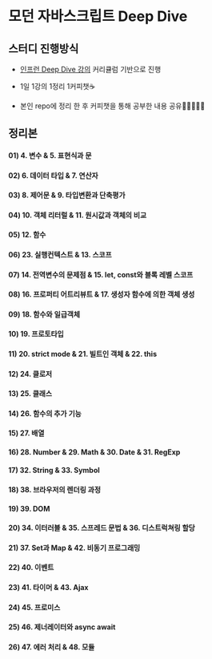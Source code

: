 # 모던 자바스크립트 Deep Dive

## 스터디 진행방식

- [인프런 Deep Dive 강의](https://www.inflearn.com/course/%EB%AA%A8%EB%8D%98-%EC%9E%90%EB%B0%94%EC%8A%A4%ED%81%AC%EB%A6%BD%ED%8A%B8-%EB%94%A5%EB%8B%A4%EC%9D%B4%EB%B8%8C) 커리큘럼 기반으로 진행


- 1일 1강의 1정리 1커피챗☕

- 본인 repo에 정리 한 후 커피챗을 통해 공부한 내용 공유👨🏼‍🤝‍👨🏻

## 정리본

#### 01) 4. 변수 & 5. 표현식과 문


#### 02) 6. 데이터 타입 & 7. 연산자



#### 03) 8. 제어문 & 9. 타입변환과 단축평가



#### 04) 10. 객체 리터럴 & 11. 원시값과 객체의 비교


#### 05) 12. 함수



#### 06) 23. 실행컨텍스트 & 13. 스코프



#### 07) 14. 전역변수의 문제점 & 15. let, const와 블록 레벨 스코프



#### 08) 16. 프로퍼티 어트리뷰트 & 17. 생성자 함수에 의한 객체 생성



#### 09) 18. 함수와 일급객체



#### 10) 19. 프로토타입


#### 11) 20. strict mode & 21. 빌트인 객체 & 22. this


#### 12) 24. 클로저



#### 13) 25. 클래스


#### 14) 26. 함수의 추가 기능


#### 15) 27. 배열


#### 16) 28. Number & 29. Math & 30. Date & 31. RegExp



#### 17) 32. String & 33. Symbol



#### 18) 38. 브라우저의 렌더링 과정

#### 19) 39. DOM


#### 20) 34. 이터러블 & 35. 스프레드 문법 & 36. 디스트럭쳐링 할당


#### 21) 37. Set과 Map & 42. 비동기 프로그래밍


#### 22) 40. 이벤트


#### 23) 41. 타이머 & 43. Ajax


#### 24) 45. 프로미스


#### 25) 46. 제너레이터와 async await


#### 26) 47. 에러 처리 & 48. 모듈


